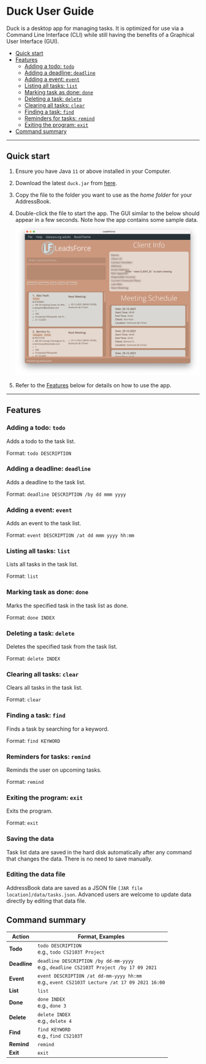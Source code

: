 # Duck User Guide

Duck is a desktop app for managing tasks. It is optimized for use via a Command Line Interface (CLI) while still 
having the benefits of a Graphical User Interface (GUI).

- [Quick start](#quick-start)
- [Features](#features)
    - [Adding a todo: `todo`](#adding-a-todo-todo)
    - [Adding a deadline: `deadline`](#adding-a-deadline-deadline)
    - [Adding a event: `event`](#adding-a-event-event)
    - [Listing all tasks: `list`](#listing-all-tasks-list)
    - [Marking task as done: `done`](#marking-task-as-done-done)
    - [Deleting a task: `delete`](#deleting-a-task-delete)
    - [Clearing all tasks: `clear`](#clearing-all-tasks-clear)
    - [Finding a task: `find`](#finding-a-task-find)
    - [Reminders for tasks: `remind`](#reminders-for-tasks-remind)
    - [Exiting the program: `exit`](#exiting-the-program-exit)
- [Command summary](#command-summary)

--------------------------------------------------------------------------------------------------------------------

## Quick start

1. Ensure you have Java `11` or above installed in your Computer.

1. Download the latest `duck.jar` from [here](https://github.com/ryanpeh/ip/releases).

1. Copy the file to the folder you want to use as the _home folder_ for your AddressBook.

1. Double-click the file to start the app. The GUI similar to the below should appear in a few seconds. Note how the app contains some sample data.<br>
   ![Ui](images/Ui.png)

1. Refer to the [Features](#features) below for details on how to use the app.

--------------------------------------------------------------------------------------------------------------------

## Features

### Adding a todo: `todo`

Adds a todo to the task list.

Format: `todo DESCRIPTION`

### Adding a deadline: `deadline`

Adds a deadline to the task list.

Format: `deadline DESCRIPTION /by dd mmm yyyy`

### Adding a event: `event`

Adds an event to the task list.

Format: `event DESCRIPTION /at dd mmm yyyy hh:mm`

### Listing all tasks: `list`

Lists all tasks in the task list.

Format: `list`

### Marking task as done: `done`

Marks the specified task in the task list as done.

Format: `done INDEX`

### Deleting a task: `delete`

Deletes the specified task from the task list.

Format: `delete INDEX`

### Clearing all tasks: `clear`

Clears all tasks in the task list.

Format: `clear`

### Finding a task: `find`

Finds a task by searching for a keyword.

Format: `find KEYWORD`

### Reminders for tasks: `remind`

Reminds the user on upcoming tasks.

Format: `remind`

### Exiting the program: `exit`

Exits the program.

Format: `exit`

### Saving the data

Task list data are saved in the hard disk automatically after any command that changes the data. There is no need to save manually.

### Editing the data file

AddressBook data are saved as a JSON file `[JAR file location]/data/tasks.json`. Advanced users are welcome to update data directly by editing that data file.

## Command summary

Action | Format, Examples
--------|------------------
**Todo** | `todo DESCRIPTION` <br> e.g., `todo CS2103T Project`
**Deadline** | `deadline DESCRIPTION /by dd-mm-yyyy` <br> e.g., `deadline CS2103T Project /by 17 09 2021`
**Event** | `event DESCRIPTION /at dd-mm-yyyy hh:mm` <br> e.g., `event CS2103T Lecture /at 17 09 2021 16:00`
**List** | `list`
**Done** | `done INDEX` <br> e.g., `done 3`
**Delete** | `delete INDEX` <br> e.g., `delete 4`
**Find** | `find KEYWORD` <br> e.g., `find CS2103T`
**Remind** | `remind`
**Exit** | `exit`